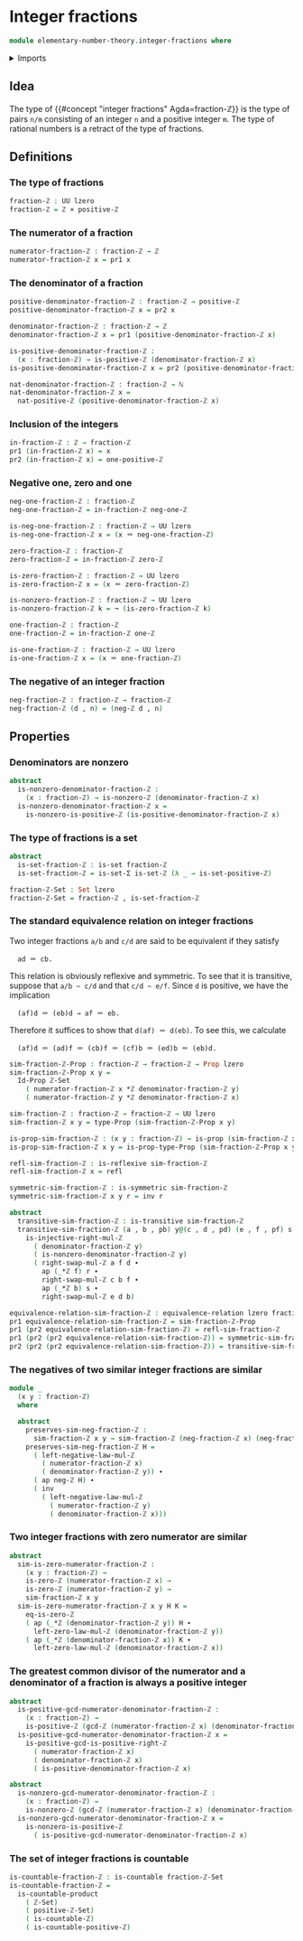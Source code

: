 # Integer fractions

```agda
module elementary-number-theory.integer-fractions where
```

<details><summary>Imports</summary>

```agda
open import elementary-number-theory.greatest-common-divisor-integers
open import elementary-number-theory.integers
open import elementary-number-theory.multiplication-integers
open import elementary-number-theory.natural-numbers
open import elementary-number-theory.nonzero-integers
open import elementary-number-theory.positive-and-negative-integers
open import elementary-number-theory.positive-integers

open import foundation.action-on-identifications-functions
open import foundation.binary-relations
open import foundation.cartesian-product-types
open import foundation.dependent-pair-types
open import foundation.equivalence-relations
open import foundation.identity-types
open import foundation.negation
open import foundation.propositions
open import foundation.sets
open import foundation.universe-levels

open import set-theory.countable-sets
```

</details>

## Idea

The type of {{#concept "integer fractions" Agda=fraction-ℤ}} is the type of
pairs `n/m` consisting of an integer `n` and a positive integer `m`. The type of
rational numbers is a retract of the type of fractions.

## Definitions

### The type of fractions

```agda
fraction-ℤ : UU lzero
fraction-ℤ = ℤ × positive-ℤ
```

### The numerator of a fraction

```agda
numerator-fraction-ℤ : fraction-ℤ → ℤ
numerator-fraction-ℤ x = pr1 x
```

### The denominator of a fraction

```agda
positive-denominator-fraction-ℤ : fraction-ℤ → positive-ℤ
positive-denominator-fraction-ℤ x = pr2 x

denominator-fraction-ℤ : fraction-ℤ → ℤ
denominator-fraction-ℤ x = pr1 (positive-denominator-fraction-ℤ x)

is-positive-denominator-fraction-ℤ :
  (x : fraction-ℤ) → is-positive-ℤ (denominator-fraction-ℤ x)
is-positive-denominator-fraction-ℤ x = pr2 (positive-denominator-fraction-ℤ x)

nat-denominator-fraction-ℤ : fraction-ℤ → ℕ
nat-denominator-fraction-ℤ x =
  nat-positive-ℤ (positive-denominator-fraction-ℤ x)
```

### Inclusion of the integers

```agda
in-fraction-ℤ : ℤ → fraction-ℤ
pr1 (in-fraction-ℤ x) = x
pr2 (in-fraction-ℤ x) = one-positive-ℤ
```

### Negative one, zero and one

```agda
neg-one-fraction-ℤ : fraction-ℤ
neg-one-fraction-ℤ = in-fraction-ℤ neg-one-ℤ

is-neg-one-fraction-ℤ : fraction-ℤ → UU lzero
is-neg-one-fraction-ℤ x = (x ＝ neg-one-fraction-ℤ)

zero-fraction-ℤ : fraction-ℤ
zero-fraction-ℤ = in-fraction-ℤ zero-ℤ

is-zero-fraction-ℤ : fraction-ℤ → UU lzero
is-zero-fraction-ℤ x = (x ＝ zero-fraction-ℤ)

is-nonzero-fraction-ℤ : fraction-ℤ → UU lzero
is-nonzero-fraction-ℤ k = ¬ (is-zero-fraction-ℤ k)

one-fraction-ℤ : fraction-ℤ
one-fraction-ℤ = in-fraction-ℤ one-ℤ

is-one-fraction-ℤ : fraction-ℤ → UU lzero
is-one-fraction-ℤ x = (x ＝ one-fraction-ℤ)
```

### The negative of an integer fraction

```agda
neg-fraction-ℤ : fraction-ℤ → fraction-ℤ
neg-fraction-ℤ (d , n) = (neg-ℤ d , n)
```

## Properties

### Denominators are nonzero

```agda
abstract
  is-nonzero-denominator-fraction-ℤ :
    (x : fraction-ℤ) → is-nonzero-ℤ (denominator-fraction-ℤ x)
  is-nonzero-denominator-fraction-ℤ x =
    is-nonzero-is-positive-ℤ (is-positive-denominator-fraction-ℤ x)
```

### The type of fractions is a set

```agda
abstract
  is-set-fraction-ℤ : is-set fraction-ℤ
  is-set-fraction-ℤ = is-set-Σ is-set-ℤ (λ _ → is-set-positive-ℤ)

fraction-ℤ-Set : Set lzero
fraction-ℤ-Set = fraction-ℤ , is-set-fraction-ℤ
```

### The standard equivalence relation on integer fractions

Two integer fractions `a/b` and `c/d` are said to be equivalent if they satisfy

```text
  ad ＝ cb.
```

This relation is obviously reflexive and symmetric. To see that it is transitive, suppose that `a/b ~ c/d` and that `c/d ~ e/f`. Since `d` is positive, we have the implication

```text
  (af)d ＝ (eb)d → af ＝ eb.
```

Therefore it suffices to show that `d(af) ＝ d(eb)`. To see this, we calculate

```text
  (af)d ＝ (ad)f ＝ (cb)f ＝ (cf)b ＝ (ed)b ＝ (eb)d.
```

```agda
sim-fraction-ℤ-Prop : fraction-ℤ → fraction-ℤ → Prop lzero
sim-fraction-ℤ-Prop x y =
  Id-Prop ℤ-Set
    ( numerator-fraction-ℤ x *ℤ denominator-fraction-ℤ y)
    ( numerator-fraction-ℤ y *ℤ denominator-fraction-ℤ x)

sim-fraction-ℤ : fraction-ℤ → fraction-ℤ → UU lzero
sim-fraction-ℤ x y = type-Prop (sim-fraction-ℤ-Prop x y)

is-prop-sim-fraction-ℤ : (x y : fraction-ℤ) → is-prop (sim-fraction-ℤ x y)
is-prop-sim-fraction-ℤ x y = is-prop-type-Prop (sim-fraction-ℤ-Prop x y)

refl-sim-fraction-ℤ : is-reflexive sim-fraction-ℤ
refl-sim-fraction-ℤ x = refl

symmetric-sim-fraction-ℤ : is-symmetric sim-fraction-ℤ
symmetric-sim-fraction-ℤ x y r = inv r

abstract
  transitive-sim-fraction-ℤ : is-transitive sim-fraction-ℤ
  transitive-sim-fraction-ℤ (a , b , pb) y@(c , d , pd) (e , f , pf) s r =
    is-injective-right-mul-ℤ
      ( denominator-fraction-ℤ y)
      ( is-nonzero-denominator-fraction-ℤ y)
      ( right-swap-mul-ℤ a f d ∙
        ap (_*ℤ f) r ∙
        right-swap-mul-ℤ c b f ∙
        ap (_*ℤ b) s ∙
        right-swap-mul-ℤ e d b)

equivalence-relation-sim-fraction-ℤ : equivalence-relation lzero fraction-ℤ
pr1 equivalence-relation-sim-fraction-ℤ = sim-fraction-ℤ-Prop
pr1 (pr2 equivalence-relation-sim-fraction-ℤ) = refl-sim-fraction-ℤ
pr1 (pr2 (pr2 equivalence-relation-sim-fraction-ℤ)) = symmetric-sim-fraction-ℤ
pr2 (pr2 (pr2 equivalence-relation-sim-fraction-ℤ)) = transitive-sim-fraction-ℤ
```

### The negatives of two similar integer fractions are similar

```agda
module _
  (x y : fraction-ℤ)
  where

  abstract
    preserves-sim-neg-fraction-ℤ :
      sim-fraction-ℤ x y → sim-fraction-ℤ (neg-fraction-ℤ x) (neg-fraction-ℤ y)
    preserves-sim-neg-fraction-ℤ H =
      ( left-negative-law-mul-ℤ
        ( numerator-fraction-ℤ x)
        ( denominator-fraction-ℤ y)) ∙
      ( ap neg-ℤ H) ∙
      ( inv
        ( left-negative-law-mul-ℤ
          ( numerator-fraction-ℤ y)
          ( denominator-fraction-ℤ x)))
```

### Two integer fractions with zero numerator are similar

```agda
abstract
  sim-is-zero-numerator-fraction-ℤ :
    (x y : fraction-ℤ) →
    is-zero-ℤ (numerator-fraction-ℤ x) →
    is-zero-ℤ (numerator-fraction-ℤ y) →
    sim-fraction-ℤ x y
  sim-is-zero-numerator-fraction-ℤ x y H K =
    eq-is-zero-ℤ
    ( ap (_*ℤ (denominator-fraction-ℤ y)) H ∙
      left-zero-law-mul-ℤ (denominator-fraction-ℤ y))
    ( ap (_*ℤ (denominator-fraction-ℤ x)) K ∙
      left-zero-law-mul-ℤ (denominator-fraction-ℤ x))
```

### The greatest common divisor of the numerator and a denominator of a fraction is always a positive integer

```agda
abstract
  is-positive-gcd-numerator-denominator-fraction-ℤ :
    (x : fraction-ℤ) →
    is-positive-ℤ (gcd-ℤ (numerator-fraction-ℤ x) (denominator-fraction-ℤ x))
  is-positive-gcd-numerator-denominator-fraction-ℤ x =
    is-positive-gcd-is-positive-right-ℤ
      ( numerator-fraction-ℤ x)
      ( denominator-fraction-ℤ x)
      ( is-positive-denominator-fraction-ℤ x)

abstract
  is-nonzero-gcd-numerator-denominator-fraction-ℤ :
    (x : fraction-ℤ) →
    is-nonzero-ℤ (gcd-ℤ (numerator-fraction-ℤ x) (denominator-fraction-ℤ x))
  is-nonzero-gcd-numerator-denominator-fraction-ℤ x =
    is-nonzero-is-positive-ℤ
      ( is-positive-gcd-numerator-denominator-fraction-ℤ x)
```

### The set of integer fractions is countable

```agda
is-countable-fraction-ℤ : is-countable fraction-ℤ-Set
is-countable-fraction-ℤ =
  is-countable-product
    ( ℤ-Set)
    ( positive-ℤ-Set)
    ( is-countable-ℤ)
    ( is-countable-positive-ℤ)
```
